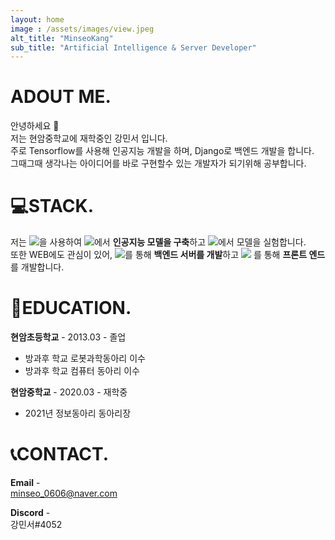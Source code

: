 ```yaml
---
layout: home
image : /assets/images/view.jpeg
alt_title: "MinseoKang"
sub_title: "Artificial Intelligence & Server Developer"
--- 
```

  
  
# ADOUT ME.
안녕하세요 👋  
저는 현암중학교에 재학중인 강민서 입니다.  
주로 Tensorflow를 사용해 인공지능 개발을 하며, Django로 백엔드 개발을 합니다.  
그때그때 생각나는 아이디어를 바로 구현할수 있는 개발자가 되기위해 공부합니다.
  
  
  
  
# 💻STACK.
저는 <a href="https://www.python.org/"><img src="https://img.shields.io/badge/Python-3766AB?style=flat-square&logo=Python&logoColor=white"/></a>을 사용하여
<a href="https://www.tensorflow.org/"><img src="https://img.shields.io/badge/TensorFlow-FF6F00?style=flat-square&logo=TensorFlow&logoColor=white"/></a>에서 **인공지능 모델을 구축**하고
<a href="https://jupyter.org/"><img src="https://img.shields.io/badge/Jupyter-F37626?style=flat-square&logo=Jupyter&logoColor=white"/></a>에서 모델을 실험합니다.   
또한 WEB에도 관심이 있어, <a href="https://www.djangoproject.com/"><img src="https://img.shields.io/badge/Django-092E20?style=flat-square&logo=Django&logoColor=white"/></a>를 통해 **백엔드 서버를 개발**하고
<a href="https://reactjs.org/"><img src="https://img.shields.io/badge/React-61DAFB?style=flat-square&logo=React&logoColor=white"/></a> 를 통해 **프론트 엔드**를 개발합니다.

# 🏫EDUCATION.

**현암초등학교** - 2013.03 - 졸업
  - 방과후 학교 로봇과학동아리 이수
  - 방과후 학교 컴퓨터 동아리 이수

**현암중학교** - 2020.03 - 재학중
  - 2021년 정보동아리 동아리장

# 📞CONTACT.
**Email** -  
minseo_0606@naver.com

**Discord** -  
강민서#4052

